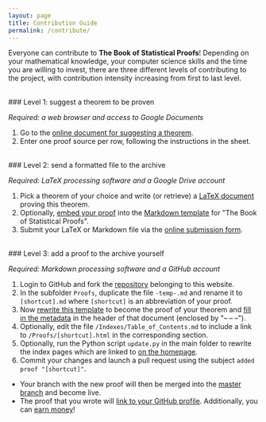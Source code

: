 ```yaml
---
layout: page
title: Contribution Guide
permalink: /contribute/
---
```



Everyone can contribute to **The Book of Statistical Proofs**! Depending on your mathematical knowledge, your computer science skills and the time you are willing to invest, there are three different levels of contributing to the project, with contribution intensity increasing from first to last level.

<br>
### Level 1: suggest a theorem to be proven

*Required: a web browser and access to Google Documents*

1. Go to the [online document for suggesting a theorem](https://docs.google.com/spreadsheets/d/1MIqVvAgcQL72HCPZ9KDaCZXZRVxBhkrEiLX1Dr7p4Kg/edit?usp=sharing).
2. Enter one proof source per row, following the instructions in the sheet.

<br>
### Level 2: send a formatted file to the archive

*Required: LaTeX processing software and a Google Drive account*

1. Pick a theorem of your choice and write (or retrieve) a [LaTeX document](https://www.latex-project.org/) proving this theorem.
2. Optionally, [embed your proof](/Tutorials/Template.md) into the [Markdown template](https://raw.githubusercontent.com/StatProofBook/StatProofBook.github.io/master/Proofs/-temp-.md) for "The Book of Statistical Proofs".
3. Submit your LaTeX or Markdown file via the [online submission form](https://docs.google.com/forms/d/e/1FAIpQLSdxak_oUsAMws6Xjs7wGNNPdxLwO8Qez0IdZRvLoTuiycibpg/viewform?usp=sf_link).

<br>
### Level 3: add a proof to the archive yourself

*Required: Markdown processing software and a GitHub account*

1. Login to GitHub and fork the [repository](https://github.com/StatProofBook/StatProofBook.github.io) belonging to this website.
2. In the subfolder `Proofs`, duplicate the file `-temp-.md` and rename it to `[shortcut].md` where `[shortcut]` is an abbreviation of your proof.
3. Now [rewrite this template](/Tutorials/Template.md) to become the proof of your theorem and [fill in the metadata](/Tutorials/Metadata.md) in the header of that document (enclosed by "– – –").
4. Optionally, edit the file `/Indexes/Table_of_Contents.md` to include a link to `/Proofs/[shortcut].html` in the corresponding section.
5. Optionally, run the Python script `update.py` in the main folder to rewrite the index pages which are linked to [on the homepage](/).
6. Commit your changes and launch a pull request using the subject `added proof "[shortcut]"`.

* Your branch with the new proof will then be merged into the [master branch](https://github.com/StatProofBook/StatProofBook.github.io) and become live.
* The proof that you wrote will [link to your GitHub profile](/credits/). Additionally, you can [earn money](/credits/)!